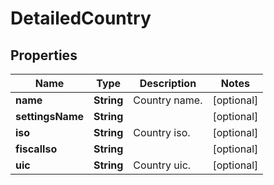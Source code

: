 

# DetailedCountry


## Properties

| Name | Type | Description | Notes |
|------------ | ------------- | ------------- | -------------|
|**name** | **String** | Country name. |  [optional] |
|**settingsName** | **String** |  |  [optional] |
|**iso** | **String** | Country iso. |  [optional] |
|**fiscalIso** | **String** |  |  [optional] |
|**uic** | **String** | Country uic. |  [optional] |



